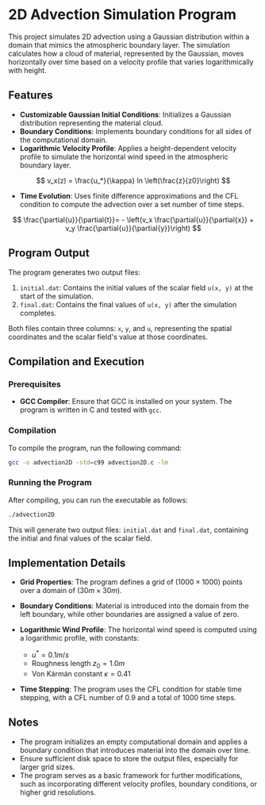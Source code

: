 # 2D Advection Simulation Program

This project simulates 2D advection using a Gaussian distribution within a domain that mimics the atmospheric boundary layer. The simulation calculates how a cloud of material, represented by the Gaussian, moves horizontally over time based on a velocity profile that varies logarithmically with height.

## Features

- **Customizable Gaussian Initial Conditions**: Initializes a Gaussian distribution representing the material cloud.
- **Boundary Conditions**: Implements boundary conditions for all sides of the computational domain.
- **Logarithmic Velocity Profile**: Applies a height-dependent velocity profile to simulate the horizontal wind speed in the atmospheric boundary layer.

$$
v_x(z) = \frac{u_*}{\kappa} ln \left(\frac{z}{z0}\right)
$$

- **Time Evolution**: Uses finite difference approximations and the CFL condition to compute the advection over a set number of time steps.

$$
\frac{\partial{u}}{\partial{t}}= - \left(v_x \frac{\partial{u}}{\partial{x}} + v_y \frac{\partial{u}}{\partial{y}}\right)
$$

## Program Output

The program generates two output files:

1. `initial.dat`: Contains the initial values of the scalar field `u(x, y)` at the start of the simulation.
2. `final.dat`: Contains the final values of `u(x, y)` after the simulation completes.

Both files contain three columns: `x`, `y`, and `u`, representing the spatial coordinates and the scalar field's value at those coordinates.

## Compilation and Execution

### Prerequisites

- **GCC Compiler**: Ensure that GCC is installed on your system. The program is written in C and tested with `gcc`.

### Compilation

To compile the program, run the following command:

```bash
gcc -o advection2D -std=c99 advection2D.c -lm
```

### Running the Program

After compiling, you can run the executable as follows:

```bash
./advection2D
```

This will generate two output files: `initial.dat` and `final.dat`, containing the initial and final values of the scalar field.

## Implementation Details

- **Grid Properties**: The program defines a grid of ($1000 	\times 1000$) points over a domain of ($30 m \times 30 m$).
- **Boundary Conditions**: Material is introduced into the domain from the left boundary, while other boundaries are assigned a value of zero.
- **Logarithmic Wind Profile**: The horizontal wind speed is computed using a logarithmic profile, with constants:

  - $u^\ast = 0.1 m/s$
  - Roughness length $z_0 = 1.0 m$
  - Von Kármán constant $\kappa = 0.41$
- **Time Stepping**: The program uses the CFL condition for stable time stepping, with a CFL number of 0.9 and a total of 1000 time steps.

## Notes

- The program initializes an empty computational domain and applies a boundary condition that introduces material into the domain over time.
- Ensure sufficient disk space to store the output files, especially for larger grid sizes.
- The program serves as a basic framework for further modifications, such as incorporating different velocity profiles, boundary conditions, or higher grid resolutions.
